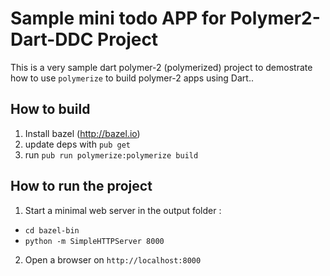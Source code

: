# Sample mini todo APP for  Polymer2-Dart-DDC Project

This is a very sample dart polymer-2 (polymerized) project to demostrate 
how to use `polymerize` to build polymer-2 apps using Dart..

## How to build

 1. Install bazel (http://bazel.io)
 2. update deps with `pub get`
 2. run `pub run polymerize:polymerize build`


## How to run the project

 1. Start a minimal web server in the output folder : 
  - `cd bazel-bin`
  - `python -m SimpleHTTPServer 8000`
 2. Open a browser on `http://localhost:8000`



